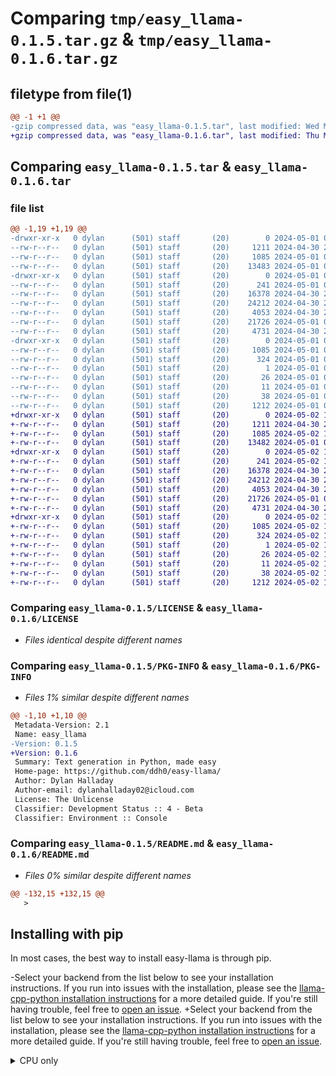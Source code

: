# Comparing `tmp/easy_llama-0.1.5.tar.gz` & `tmp/easy_llama-0.1.6.tar.gz`

## filetype from file(1)

```diff
@@ -1 +1 @@
-gzip compressed data, was "easy_llama-0.1.5.tar", last modified: Wed May  1 06:59:37 2024, max compression
+gzip compressed data, was "easy_llama-0.1.6.tar", last modified: Thu May  2 15:12:04 2024, max compression
```

## Comparing `easy_llama-0.1.5.tar` & `easy_llama-0.1.6.tar`

### file list

```diff
@@ -1,19 +1,19 @@
-drwxr-xr-x   0 dylan      (501) staff       (20)        0 2024-05-01 06:59:37.203362 easy_llama-0.1.5/
--rw-r--r--   0 dylan      (501) staff       (20)     1211 2024-04-30 22:20:53.000000 easy_llama-0.1.5/LICENSE
--rw-r--r--   0 dylan      (501) staff       (20)     1085 2024-05-01 06:59:37.203133 easy_llama-0.1.5/PKG-INFO
--rw-r--r--   0 dylan      (501) staff       (20)    13483 2024-05-01 06:55:26.000000 easy_llama-0.1.5/README.md
-drwxr-xr-x   0 dylan      (501) staff       (20)        0 2024-05-01 06:59:37.202092 easy_llama-0.1.5/easy_llama/
--rw-r--r--   0 dylan      (501) staff       (20)      241 2024-05-01 06:50:15.000000 easy_llama-0.1.5/easy_llama/__init__.py
--rw-r--r--   0 dylan      (501) staff       (20)    16378 2024-04-30 21:53:31.000000 easy_llama-0.1.5/easy_llama/formats.py
--rw-r--r--   0 dylan      (501) staff       (20)    24212 2024-04-30 21:53:32.000000 easy_llama-0.1.5/easy_llama/model.py
--rw-r--r--   0 dylan      (501) staff       (20)     4053 2024-04-30 21:53:34.000000 easy_llama-0.1.5/easy_llama/samplers.py
--rw-r--r--   0 dylan      (501) staff       (20)    21726 2024-05-01 06:46:41.000000 easy_llama-0.1.5/easy_llama/thread.py
--rw-r--r--   0 dylan      (501) staff       (20)     4731 2024-04-30 21:53:43.000000 easy_llama-0.1.5/easy_llama/utils.py
-drwxr-xr-x   0 dylan      (501) staff       (20)        0 2024-05-01 06:59:37.202865 easy_llama-0.1.5/easy_llama.egg-info/
--rw-r--r--   0 dylan      (501) staff       (20)     1085 2024-05-01 06:59:37.000000 easy_llama-0.1.5/easy_llama.egg-info/PKG-INFO
--rw-r--r--   0 dylan      (501) staff       (20)      324 2024-05-01 06:59:37.000000 easy_llama-0.1.5/easy_llama.egg-info/SOURCES.txt
--rw-r--r--   0 dylan      (501) staff       (20)        1 2024-05-01 06:59:37.000000 easy_llama-0.1.5/easy_llama.egg-info/dependency_links.txt
--rw-r--r--   0 dylan      (501) staff       (20)       26 2024-05-01 06:59:37.000000 easy_llama-0.1.5/easy_llama.egg-info/requires.txt
--rw-r--r--   0 dylan      (501) staff       (20)       11 2024-05-01 06:59:37.000000 easy_llama-0.1.5/easy_llama.egg-info/top_level.txt
--rw-r--r--   0 dylan      (501) staff       (20)       38 2024-05-01 06:59:37.203405 easy_llama-0.1.5/setup.cfg
--rw-r--r--   0 dylan      (501) staff       (20)     1212 2024-05-01 06:50:34.000000 easy_llama-0.1.5/setup.py
+drwxr-xr-x   0 dylan      (501) staff       (20)        0 2024-05-02 15:12:04.949412 easy_llama-0.1.6/
+-rw-r--r--   0 dylan      (501) staff       (20)     1211 2024-04-30 22:20:53.000000 easy_llama-0.1.6/LICENSE
+-rw-r--r--   0 dylan      (501) staff       (20)     1085 2024-05-02 15:12:04.949192 easy_llama-0.1.6/PKG-INFO
+-rw-r--r--   0 dylan      (501) staff       (20)    13482 2024-05-01 08:34:07.000000 easy_llama-0.1.6/README.md
+drwxr-xr-x   0 dylan      (501) staff       (20)        0 2024-05-02 15:12:04.948145 easy_llama-0.1.6/easy_llama/
+-rw-r--r--   0 dylan      (501) staff       (20)      241 2024-05-02 15:11:16.000000 easy_llama-0.1.6/easy_llama/__init__.py
+-rw-r--r--   0 dylan      (501) staff       (20)    16378 2024-04-30 21:53:31.000000 easy_llama-0.1.6/easy_llama/formats.py
+-rw-r--r--   0 dylan      (501) staff       (20)    24212 2024-04-30 21:53:32.000000 easy_llama-0.1.6/easy_llama/model.py
+-rw-r--r--   0 dylan      (501) staff       (20)     4053 2024-04-30 21:53:34.000000 easy_llama-0.1.6/easy_llama/samplers.py
+-rw-r--r--   0 dylan      (501) staff       (20)    21726 2024-05-01 06:46:41.000000 easy_llama-0.1.6/easy_llama/thread.py
+-rw-r--r--   0 dylan      (501) staff       (20)     4731 2024-04-30 21:53:43.000000 easy_llama-0.1.6/easy_llama/utils.py
+drwxr-xr-x   0 dylan      (501) staff       (20)        0 2024-05-02 15:12:04.948995 easy_llama-0.1.6/easy_llama.egg-info/
+-rw-r--r--   0 dylan      (501) staff       (20)     1085 2024-05-02 15:12:04.000000 easy_llama-0.1.6/easy_llama.egg-info/PKG-INFO
+-rw-r--r--   0 dylan      (501) staff       (20)      324 2024-05-02 15:12:04.000000 easy_llama-0.1.6/easy_llama.egg-info/SOURCES.txt
+-rw-r--r--   0 dylan      (501) staff       (20)        1 2024-05-02 15:12:04.000000 easy_llama-0.1.6/easy_llama.egg-info/dependency_links.txt
+-rw-r--r--   0 dylan      (501) staff       (20)       26 2024-05-02 15:12:04.000000 easy_llama-0.1.6/easy_llama.egg-info/requires.txt
+-rw-r--r--   0 dylan      (501) staff       (20)       11 2024-05-02 15:12:04.000000 easy_llama-0.1.6/easy_llama.egg-info/top_level.txt
+-rw-r--r--   0 dylan      (501) staff       (20)       38 2024-05-02 15:12:04.949460 easy_llama-0.1.6/setup.cfg
+-rw-r--r--   0 dylan      (501) staff       (20)     1212 2024-05-02 15:11:19.000000 easy_llama-0.1.6/setup.py
```

### Comparing `easy_llama-0.1.5/LICENSE` & `easy_llama-0.1.6/LICENSE`

 * *Files identical despite different names*

### Comparing `easy_llama-0.1.5/PKG-INFO` & `easy_llama-0.1.6/PKG-INFO`

 * *Files 1% similar despite different names*

```diff
@@ -1,10 +1,10 @@
 Metadata-Version: 2.1
 Name: easy_llama
-Version: 0.1.5
+Version: 0.1.6
 Summary: Text generation in Python, made easy
 Home-page: https://github.com/ddh0/easy-llama/
 Author: Dylan Halladay
 Author-email: dylanhalladay02@icloud.com
 License: The Unlicense
 Classifier: Development Status :: 4 - Beta
 Classifier: Environment :: Console
```

### Comparing `easy_llama-0.1.5/README.md` & `easy_llama-0.1.6/README.md`

 * *Files 0% similar despite different names*

```diff
@@ -132,15 +132,15 @@
   > 
 ```
 
 ## Installing with pip
 
 In most cases, the best way to install easy-llama is through pip.
 
-Select your backend from the list below to see your installation instructions. If you run into issues with the installation, please see the [llama-cpp-python installation instructions](https://github.com/abetlen/llama-cpp-python?tab=readme-ov-file#installation)  for a more detailed guide. If you're still having trouble, feel free to [open an issue](https://github.com/ddh0/easy-llama/issues/new/).
+Select your backend from the list below to see your installation instructions. If you run into issues with the installation, please see the [llama-cpp-python installation instructions](https://github.com/abetlen/llama-cpp-python?tab=readme-ov-file#installation) for a more detailed guide. If you're still having trouble, feel free to [open an issue](https://github.com/ddh0/easy-llama/issues/new/).
 
 <details>
 <summary>CPU only</summary>
 
 ```
 pip install easy-llama
 ```
```

### Comparing `easy_llama-0.1.5/easy_llama/formats.py` & `easy_llama-0.1.6/easy_llama/formats.py`

 * *Files identical despite different names*

### Comparing `easy_llama-0.1.5/easy_llama/model.py` & `easy_llama-0.1.6/easy_llama/model.py`

 * *Files identical despite different names*

### Comparing `easy_llama-0.1.5/easy_llama/samplers.py` & `easy_llama-0.1.6/easy_llama/samplers.py`

 * *Files identical despite different names*

### Comparing `easy_llama-0.1.5/easy_llama/thread.py` & `easy_llama-0.1.6/easy_llama/thread.py`

 * *Files identical despite different names*

### Comparing `easy_llama-0.1.5/easy_llama/utils.py` & `easy_llama-0.1.6/easy_llama/utils.py`

 * *Files identical despite different names*

### Comparing `easy_llama-0.1.5/easy_llama.egg-info/PKG-INFO` & `easy_llama-0.1.6/easy_llama.egg-info/PKG-INFO`

 * *Files 1% similar despite different names*

```diff
@@ -1,10 +1,10 @@
 Metadata-Version: 2.1
 Name: easy_llama
-Version: 0.1.5
+Version: 0.1.6
 Summary: Text generation in Python, made easy
 Home-page: https://github.com/ddh0/easy-llama/
 Author: Dylan Halladay
 Author-email: dylanhalladay02@icloud.com
 License: The Unlicense
 Classifier: Development Status :: 4 - Beta
 Classifier: Environment :: Console
```

### Comparing `easy_llama-0.1.5/setup.py` & `easy_llama-0.1.6/setup.py`

 * *Files 1% similar despite different names*

```diff
@@ -1,12 +1,12 @@
 from setuptools import setup
 
 setup(
     name='easy_llama',
-    version='0.1.5',
+    version='0.1.6',
     description='Text generation in Python, made easy',
     long_description="""To view the current documentation for easy-llama, visit the project's GitHub repository:\nhttps://github.com/ddh0/easy-llama""",
     url='https://github.com/ddh0/easy-llama/',
     author='Dylan Halladay',
     author_email='dylanhalladay02@icloud.com',
     license='The Unlicense',
     packages=['easy_llama'],
```

